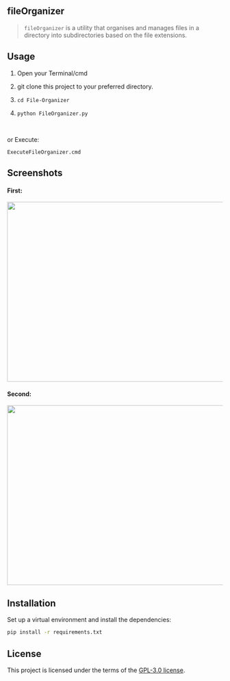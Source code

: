 ## fileOrganizer
> `fileOrganizer` is a utility that organises and manages files in a directory into subdirectories based on the file extensions.


## Usage

1. Open your Terminal/cmd

2. git clone this project to your preferred directory.

3. `cd File-Organizer`

4. `python FileOrganizer.py`

<br/>

or Execute:
```
ExecuteFileOrganizer.cmd
```

## Screenshots  

#### First:
<img src="screenshots/screenshot-02.png" width=645 height=420></img>

#### Second:
<img src="screenshots/screenshot-03.png" width=645 height=420></img>

## Installation
Set up a virtual environment and install the dependencies:
```sh
pip install -r requirements.txt
```

## License
This project is licensed under the terms of the [GPL-3.0 license](https://github.com/yogesh7132/File-Organizer/blob/master/LICENSE).
